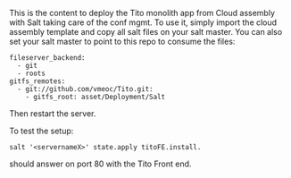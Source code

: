 This is the content to deploy the Tito monolith app from Cloud assembly with Salt taking care of the conf mgmt.
To use it, simply import the cloud assembly template and copy all salt files on your salt master.
You can also set your salt master to point to this repo to consume the files:
  
    fileserver_backend:
      - git
      - roots
    gitfs_remotes:
      - git://github.com/vmeoc/Tito.git:
        - gitfs_root: asset/Deployment/Salt
  
Then restart the server.

To test the setup: 

    salt '<servernameX>' state.apply titoFE.install.

<ServernameX> should answer on port 80 with the Tito Front end.
